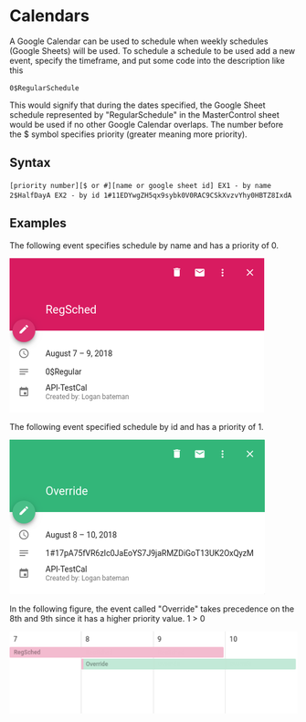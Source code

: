 # Calendars

A Google Calendar can be used to schedule when weekly schedules (Google Sheets) will be used. To schedule a schedule to be used add a new event, specify the timeframe, and put some code into the description like this
```
0$RegularSchedule
```
This would signify that during the dates specified, the Google Sheet schedule represented by "RegularSchedule" in the MasterControl sheet would be used if no other Google Calendar overlaps. The number before the $ symbol specifies priority (greater meaning more priority).

## Syntax

``
[priority number][$ or #][name or google sheet id]
EX1 - by name
2$HalfDayA
EX2 - by id
1#11EDYwgZH5qx9sybk0V0RAC9CSkXvzvYhy0HBTZ8IxdA
``

## Examples
The following event specifies schedule by name and has a priority of 0.

![Calendar Event with Schedule referenced by Variable](https://github.com/nametable/rpi-alarm-system/blob/master/docs/variable_cal_event.png)

The following event specified schedule by id and has a priority of 1.

![Calendar Event with Schedule referenced by ID](https://github.com/nametable/rpi-alarm-system/blob/master/docs/id_cal_event.png)

In the following figure, the event called "Override" takes precedence on the 8th and 9th since it has a higher priority value. 1 > 0

![Calendar Events with Overlap](https://github.com/nametable/rpi-alarm-system/blob/master/docs/cal_events.png)